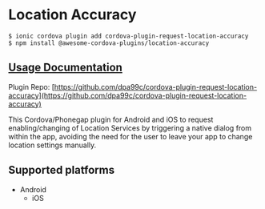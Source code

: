 # Location Accuracy

```
$ ionic cordova plugin add cordova-plugin-request-location-accuracy
$ npm install @awesome-cordova-plugins/location-accuracy
```

## [Usage Documentation](https://danielsogl.gitbook.io/awesome-cordova-plugins/plugins/location-accuracy/)

Plugin Repo: [https://github.com/dpa99c/cordova-plugin-request-location-accuracy](https://github.com/dpa99c/cordova-plugin-request-location-accuracy)

This Cordova/Phonegap plugin for Android and iOS to request enabling/changing of Location Services by triggering a native dialog from within the app, avoiding the need for the user to leave your app to change location settings manually.

## Supported platforms

- Android
  - iOS
  



